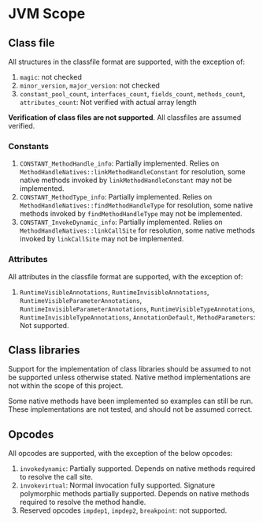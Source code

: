# JVM Scope

## Class file

All structures in the classfile format are supported, with the exception of:

1. `magic`: not checked
2. `minor_version`, `major_version`: not checked
3. `constant_pool_count`, `interfaces_count`, `fields_count`, `methods_count`, `attributes_count`: Not verified with actual array length

**Verification of class files are not supported**. All classfiles are assumed verified.

### Constants

1. `CONSTANT_MethodHandle_info`: Partially implemented. Relies on `MethodHandleNatives::linkMethodHandleConstant` for resolution, some native methods invoked by `linkMethodHandleConstant` may not be implemented.
2. `CONSTANT_MethodType_info`: Partially implemented. Relies on `MethodHandleNatives::findMethodHandleType` for resolution, some native methods invoked by `findMethodHandleType` may not be implemented.
3. `CONSTANT_InvokeDynamic_info`: Partially implemented. Relies on `MethodHandleNatives::linkCallSite` for resolution, some native methods invoked by `linkCallSite` may not be implemented.

### Attributes

All attributes in the classfile format are supported, with the exception of:

1. `RuntimeVisibleAnnotations`, `RuntimeInvisibleAnnotations`, `RuntimeVisibleParameterAnnotations`, `RuntimeInvisibleParameterAnnotations`, `RuntimeVisibleTypeAnnotations`, `RuntimeInvisibleTypeAnnotations`, `AnnotationDefault`, `MethodParameters`: Not supported.

## Class libraries

Support for the implementation of class libraries should be assumed to not be supported unless otherwise stated.
Native method implementations are not within the scope of this project.

Some native methods have been implemented so examples can still be run. These implementations are not tested, and should not be assumed correct.

## Opcodes

All opcodes are supported, with the exception of the below opcodes:

1. `invokedynamic`: Partially supported. Depends on native methods required to resolve the call site.
2. `invokevirtual`: Normal invocation fully supported. Signature polymorphic methods partially supported. Depends on native methods required to resolve the method handle.
3. Reserved opcodes `impdep1`, `impdep2`, `breakpoint`: not supported.
